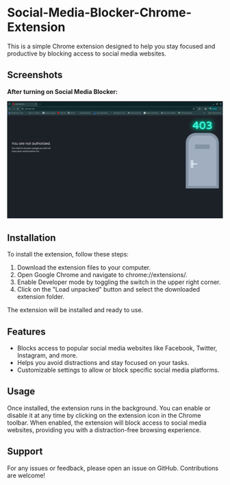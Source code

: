 # Social-Media-Blocker-Chrome-Extension

This is a simple Chrome extension designed to help you stay focused and productive by blocking access to social media websites.

## Screenshots

__After turning on Social Media Blocker:__

![After](<Screenshot from 2024-04-12 00-04-07.png>)

## Installation

To install the extension, follow these steps:

1. Download the extension files to your computer.
2. Open Google Chrome and navigate to chrome://extensions/.
3. Enable Developer mode by toggling the switch in the upper right corner.
4. Click on the "Load unpacked" button and select the downloaded extension folder.

The extension will be installed and ready to use.

## Features

- Blocks access to popular social media websites like Facebook, Twitter, Instagram, and more.
- Helps you avoid distractions and stay focused on your tasks.
- Customizable settings to allow or block specific social media platforms.

## Usage

Once installed, the extension runs in the background. You can enable or disable it at any time by clicking on the extension icon in the Chrome toolbar. When enabled, the extension will block access to social media websites, providing you with a distraction-free browsing experience.

## Support

For any issues or feedback, please open an issue on GitHub. Contributions are welcome!
